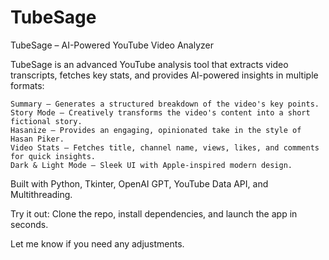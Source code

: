 # TubeSage
TubeSage – AI-Powered YouTube Video Analyzer

TubeSage is an advanced YouTube analysis tool that extracts video transcripts, fetches key stats, and provides AI-powered insights in multiple formats:

    Summary – Generates a structured breakdown of the video's key points.
    Story Mode – Creatively transforms the video's content into a short fictional story.
    Hasanize – Provides an engaging, opinionated take in the style of Hasan Piker.
    Video Stats – Fetches title, channel name, views, likes, and comments for quick insights.
    Dark & Light Mode – Sleek UI with Apple-inspired modern design.

Built with Python, Tkinter, OpenAI GPT, YouTube Data API, and Multithreading.

Try it out: Clone the repo, install dependencies, and launch the app in seconds.

Let me know if you need any adjustments.
